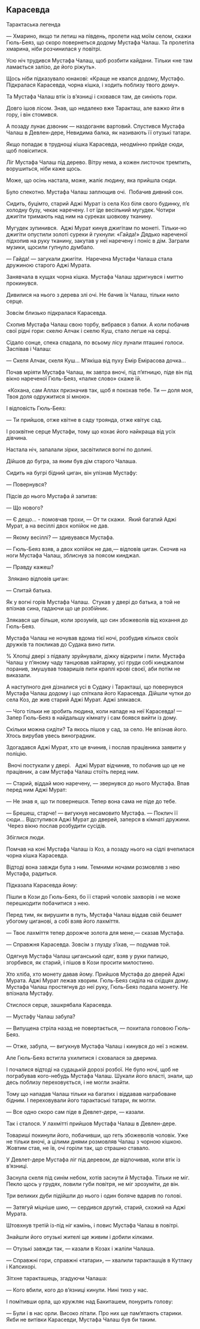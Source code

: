 ## Карасевда

Тарактаська легенда

— Хмарино, якщо ти летиш на південь, пролети над моїм селом, скажи Гюль-Беяз, що скоро повернеться додому Мустафа Чалаш.
Та пролетіла хмарина, ніби розчинилася у повітрі.

Усю ніч трудився Мустафа Чалаш, щоб розбити кайдани.
Тільки «не там ламається залізо, де його ріжуть».

Щось ніби підказувало юнакові: «Краще не квапся додому, Мустафо.
Підкралася Карасевда, чорна кішка, і ходить поблизу твого дому».

Та Мустафа Чалаш втік із в’язниці і сховався там, де синіють гори.

Довго ішов лісом.
Знав, що недалеко вже Таракташ, але важко йти в гору, і він стомився.

А позаду лунає дзвоник — наздоганяє вартовий.
Спустився Мустафа Чалаш в Девлен-дере, Невидима балка, як називають її отузькі татари.

Якщо попадає в труднощі кішка Карасевда, неодмінно прийде сюди, щоб повіситися.

Ліг Мустафа Чалаш під дерево.
Вітру нема, а кожен листочок тремтить, ворушиться, ніби каже щось.

Може, що осінь настала, може, жаліє людину, яка прийшла сюди.

Було спекотно.
Мустафа Чалаш заплющив очі.
 Побачив дивний сон.

Сидить, буцімто, старий Аджі Мурат із села Коз біля свого будинку, п’є холодну бузу, чекає наречену.
І от їде весільний мугудек. Чотири джигіти тримають над ним на суреках шовкову тканину.

Мугудек зупинився.
 Аджі Мурат кинув джигітам по монеті.
Тільки-но джигіти опустили золоті суреки й гукнули: «Гайда!»
Дядько нареченої підхопив на руку тканину, закутав у неї наречену і поніс в дім.
Заграли музики, щосили гупнуло думбало.

— Гайда! — загукали джигіти.
 Наречена Мустафи Чалаша стала дружиною старого Аджі Мурата.

Занявчала в кущах чорна кішка.
Мустафа Чалаш здригнувся і миттю прокинувся.

Дивилися на нього з дерева злі очі.
Не бачив їх Чалаш, тільки нило серце.

Зовсім близько підкралася Карасевда.

Схопив Мустафа Чалаш свою торбу, вибрався з балки. А коли побачив свої рідні гори: скелю Алчак і скелю Куш, стало легше на серці.

Сідало сонце, спека спадала, по всьому лісу лунали пташині голоси.
Заспівав і Чалаш:

— Скеля Алчак, скеля Куш...
М’якіша від пуху Емір Емірасова дочка...

Почав мріяти Мустафа Чалаш, як завтра вночі, під п’ятницю, піде він під вікно нареченої Гюль-Беяз, «палке слово» скаже їй.

 «Кохана, сам Аллах призначив так, щоб я покохав тебе.
Ти — доля моя,
Твоя доля одружитися зі мною».

І відповість Гюль-Беяз:

— Ти прийшов, отже квітне в саду троянда, отже квітує сад.

І розквітне серце Мустафи, тому що кохає його найкраща від усіх дівчина.

Настала ніч, запалали зірки, засвітилися вогні по долині.

Дійшов до бугра, за яким був дім старого Чалаша.

Сидить на бугрі бідний циган, він упізнав Мустафу:

— Повернувся?

Підсів до нього Мустафа й запитав:

— Що нового?

— Є дещо... - помовчав трохи, — От ти скажи.
 Який багатий Аджі Мурат, а на весіллі двох копійок не дав.

— Якому весіллі? — здивувався Мустафа.

— Гюль-Беяз взяв, а двох копійок не дав,— відповів циган.
Скочив на ноги Мустафа Чалаш, зблиснув за поясом кинджал.

— Правду кажеш?

 Злякано відповів циган:

— Спитай батька.

Як у вогні горів Мустафа Чалаш.
 Стукав у двері до батька, а той не впізнав сина, гадаючи що це розбійник.

Злякався ще більше, коли зрозумів, що син збожеволів від кохання до Гюль-Беяз.

Мустафа Чалаш не ночував вдома тієї ночі, розбудив кількох своїх дружків та покликав до Судака вино пити.

% Хлопці двері з підвалу зруйнували, діжку відкрили і пили.
Мустафа Чалаш у п’яному чаду танцював хайтарму, усі груди собі кинджалом поранив, змушував товаришів пити краплі крові своєї, аби потім не виказали.

А наступного дня дізналися усі в Судаку і Таракташі, що повернувся Мустафа Чалаш додому і що спіткала його Карасевда.
Дійшли чутки до села Коз, де жив старий Аджі Мурат.
Аджі злякався.

— Чого тільки не зробить людина, коли нападе на неї Карасевда! — Запер Гюль-Беяз в найдальшу кімнату і сам боявся вийти із дому.

Скільки можна сидіти?
Та якось пішов у сад, за село.
Не впізнав його.
Хтось вирубав увесь виноградник.

Здогадався Аджі Мурат, хто це вчинив, і послав працівника заявити у поліцію.

 Вночі постукали у двері.
 
Аджі Мурат відчинив, то побачив що це не працівник, а сам Мустафа Чалаш стоїть перед ним.

— Старий, віддай мою наречену, — звернувся до нього Мустафа.
Впав перед ним Аджі Мурат:

— Не знав я, що ти повернешся.
Тепер вона сама не піде до тебе.

— Брешеш, старче! — вигукнув несамовито Мустафа. — Поклич її сюди... Відступився Аджі Мурат до дверей, заперся в кімнаті дружини.
 Через вікно послав розбудити сусідів.

Збіглися люди.

Помчав на коні Мустафа Чалаш із Коз, а позаду нього на сідлі вчепилася чорна кішка Карасевда.

Відтоді вона завжди була з ним.
Темними ночами розмовляв з нею Мустафа, радиться.

Підказала Карасевда йому:

Пішли в Кози до Гюль-Беяз, бо її старий чоловік захворів і не може перешкодити побачитися з нею.

Перед тим, як вирушити в путь, Мустафа Чалаш віддав свій бешмет убогому циганові, а собі взяв його лахміття.

— Твоє лахміття тепер дорожче золота для мене,— сказав Мустафа.

— Справжня Карасевда.
Зовсім з глузду з’їхав, — подумав той.

Одягнув Мустафа Чалаш циганський одяг, взяв у руки палицю, згорбився, як старий, і пішов в Кози просити милостиню.

Хто хліба, хто монету давав йому.
Прийшов Мустафа до дверей Аджі Мурата.
Аджі Мурат лежав хворим.
Гюль-Беяз сиділа на східцях дому.
Мустафа Чалаш простягнув до неї руку, Гюль-Беяз подала монету.
Не впізнала Мустафу.

Стислося серце, зашкрябала Карасевда.

— Мустафу Чалаш забула?

— Випущена стріла назад не повертається, — похитала головою Гюль-Беяз.

— Отже, забула, — вигукнув Мустафа Чалаш і кинувся до неї з ножем.

Але Гюль-Беяз встигла ухилитися і сховалася за дверима.

І почалися відтоді на судацькій дорозі розбої.
Не було ночі, щоб не пограбував кого-небудь Мустафа Чалаш.
Шукали його власті, знали, що десь поблизу переховується, і не могли знайти.

Тому що нападав Чалаш тільки на багатих і віддавав награбоване бідним.
І переховували його тарактаські татари, як могли.

— Все одно скоро сам піде в Девлет-дере, — казали.

Так і сталося.
У лахмітті прийшов Мустафа Чалаш в Девлен-дере.

Товариші покинули його, побачивши, що геть збожеволів чоловік.
Уже не тільки вночі, а цілими днями розмовляв Чалаш з чорною кішкою.
Жовтим став, не їв, очі горіли так, що страшно ставало.

У Девлет-дере Мустафа ліг під деревом, де відпочивав, коли втік із в’язниці.

Заснула скеля під синім небом, хотів заснути й Мустафа.
Тільки не міг.
Пекло щось у грудях, ловили губи повітря, не міг зрозуміти, де він.

Три великих дуби підійшли до нього і один боляче вдарив по голові.

— Затягуй міцніше шию, — сердився другий, старий, схожий на Аджі Мурата.

Штовхнув третій із-під ніг камінь, і повис Мустафа Чалаш в повітрі.

Знайшли його отузькі жителі ще живим і добили кілками.

— Отузькі завжди так, — казали в Козах і жаліли Чалаша.

— Справжні гори, справжні «татари», — хвалили таракташців в Кутлаку і Капсихорі.

Зітхне таракташець, згадуючи Чалаша:

— Кого вбили, кого до в’язниці кинули.
Нині тихо у нас. 

І помітивши орла, що кружляє над Бакиташем, понурить голову:

— Були і в нас орли.
Високо літали.
Про них ще пам’ятають старики.
Якби не витівки Карасевди, Мустафа Чалаш був би таким.
